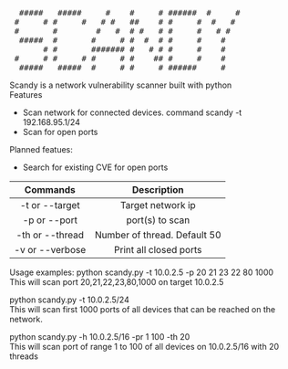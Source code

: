 <pre>
  #####   #####     #    #     # ######  #     #
 #     # #     #   # #   ##    # #     #  #   #
 #       #        #   #  # #   # #     #   # #
  #####  #       #     # #  #  # #     #    #
       # #       ####### #   # # #     #    #
 #     # #     # #     # #    ## #     #    #
  #####   #####  #     # #     # ######     #
</pre>

Scandy is a network vulnerability scanner built with python<br>
Features
<ul>
<li>Scan network for connected devices. command scandy -t 192.168.95.1/24</li>
<li>Scan for open ports</li>
</ul>

Planned featues:
<ul>
<li>Search for existing CVE for open ports</li>
</ul>

|     Commands    	|          Description         	|
|:---------------:	|:----------------------------:	|
|  -t or --target 	|       Target network ip      	|
|   -p or --port  	|        port(s) to scan       	|
| -th or --thread 	| Number of thread. Default 50 	|
| -v or --verbose 	|    Print all closed ports    	|

Usage examples:
python scandy.py -t 10.0.2.5 -p 20 21 23 22 80 1000
<br> This will scan port 20,21,22,23,80,1000 on target 10.0.2.5

python scandy.py -t 10.0.2.5/24<br>
This will scan first 1000 ports of all devices that can be reached on 
the network.

python scandy.py -h 10.0.2.5/16 -pr 1 100 -th 20
<br>
This will scan port of range 1 to 100 of all devices on 10.0.2.5/16 with 20 threads
